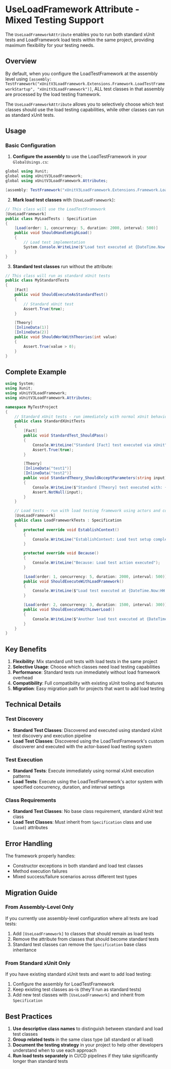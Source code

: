 # UseLoadFramework Attribute - Mixed Testing Support

The `UseLoadFrameworkAttribute` enables you to run both standard xUnit tests and LoadFramework load tests within the same project, providing maximum flexibility for your testing needs.

## Overview

By default, when you configure the LoadTestFramework at the assembly level using `[assembly: TestFramework("xUnitV3LoadFramework.Extensions.Framework.LoadTestFrameworkStartup", "xUnitV3LoadFramework")]`, ALL test classes in that assembly are processed by the load testing framework.

The `UseLoadFrameworkAttribute` allows you to selectively choose which test classes should use the load testing capabilities, while other classes can run as standard xUnit tests.

## Usage

### Basic Configuration

1. **Configure the assembly** to use the LoadTestFramework in your `GlobalUsings.cs`:

```csharp
global using Xunit;
global using xUnitV3LoadFramework;
global using xUnitV3LoadFramework.Attributes;

[assembly: TestFramework("xUnitV3LoadFramework.Extensions.Framework.LoadTestFrameworkStartup", "xUnitV3LoadFramework")]
```

2. **Mark load test classes** with `[UseLoadFramework]`:

```csharp
// This class will use the LoadTestFramework
[UseLoadFramework]
public class MyLoadTests : Specification
{
    [Load(order: 1, concurrency: 5, duration: 2000, interval: 500)]
    public void ShouldHandleHighLoad()
    {
        // Load test implementation
        System.Console.WriteLine($"Load test executed at {DateTime.Now:HH:mm:ss.fff}");
    }
}
```

3. **Standard test classes** run without the attribute:

```csharp
// This class will run as standard xUnit tests
public class MyStandardTests
{
    [Fact]
    public void ShouldExecuteAsStandardTest()
    {
        // Standard xUnit test
        Assert.True(true);
    }

    [Theory]
    [InlineData(1)]
    [InlineData(2)]
    public void ShouldWorkWithTheories(int value)
    {
        Assert.True(value > 0);
    }
}
```

## Complete Example

```csharp
using System;
using Xunit;
using xUnitV3LoadFramework;
using xUnitV3LoadFramework.Attributes;

namespace MyTestProject
{
    // Standard xUnit tests - run immediately with normal xUnit behavior
    public class StandardXUnitTests  
    {
        [Fact]
        public void StandardTest_ShouldPass()
        {
            Console.WriteLine("Standard [Fact] test executed via xUnit");
            Assert.True(true);
        }

        [Theory]
        [InlineData("test1")]
        [InlineData("test2")]
        public void StandardTheory_ShouldAcceptParameters(string input)
        {
            Console.WriteLine($"Standard [Theory] test executed with: {input}");
            Assert.NotNull(input);
        }
    }

    // Load tests - run with load testing framework using actors and concurrency
    [UseLoadFramework]
    public class LoadFrameworkTests : Specification
    {
        protected override void EstablishContext() 
        {
            Console.WriteLine("EstablishContext: Load test setup completed");
        }

        protected override void Because() 
        {
            Console.WriteLine("Because: Load test action executed");
        }

        [Load(order: 1, concurrency: 5, duration: 2000, interval: 500)]
        public void ShouldExecuteWithLoadFramework()
        {
            Console.WriteLine($"Load test executed at {DateTime.Now:HH:mm:ss.fff}");
        }

        [Load(order: 2, concurrency: 3, duration: 1500, interval: 300)]
        public void ShouldExecuteWithLowerLoad()
        {
            Console.WriteLine($"Another load test executed at {DateTime.Now:HH:mm:ss.fff}");
        }
    }
}
```

## Key Benefits

1. **Flexibility**: Mix standard unit tests with load tests in the same project
2. **Selective Usage**: Choose which classes need load testing capabilities
3. **Performance**: Standard tests run immediately without load framework overhead
4. **Compatibility**: Full compatibility with existing xUnit tooling and features
5. **Migration**: Easy migration path for projects that want to add load testing

## Technical Details

### Test Discovery

- **Standard Test Classes**: Discovered and executed using standard xUnit test discovery and execution pipeline
- **Load Test Classes**: Discovered using the LoadTestFramework's custom discoverer and executed with the actor-based load testing system

### Test Execution

- **Standard Tests**: Execute immediately using normal xUnit execution patterns
- **Load Tests**: Execute using the LoadTestFramework's actor system with specified concurrency, duration, and interval settings

### Class Requirements

- **Standard Test Classes**: No base class requirement, standard xUnit test class
- **Load Test Classes**: Must inherit from `Specification` class and use `[Load]` attributes

## Error Handling

The framework properly handles:
- Constructor exceptions in both standard and load test classes
- Method execution failures
- Mixed success/failure scenarios across different test types

## Migration Guide

### From Assembly-Level Only
If you currently use assembly-level configuration where all tests are load tests:

1. Add `[UseLoadFramework]` to classes that should remain as load tests
2. Remove the attribute from classes that should become standard tests
3. Standard test classes can remove the `Specification` base class inheritance

### From Standard xUnit Only
If you have existing standard xUnit tests and want to add load testing:

1. Configure the assembly for LoadTestFramework
2. Keep existing test classes as-is (they'll run as standard tests)
3. Add new test classes with `[UseLoadFramework]` and inherit from `Specification`

## Best Practices

1. **Use descriptive class names** to distinguish between standard and load test classes
2. **Group related tests** in the same class type (all standard or all load)
3. **Document the testing strategy** in your project to help other developers understand when to use each approach
4. **Run load tests separately** in CI/CD pipelines if they take significantly longer than standard tests
